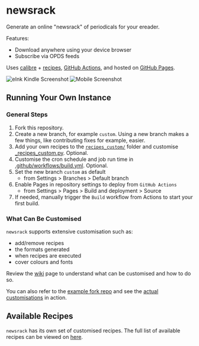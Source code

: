 # newsrack

Generate an online "newsrack" of periodicals for your ereader.

Features:
- Download anywhere using your device browser
- Subscribe via OPDS feeds

Uses [calibre](https://calibre-ebook.com/) + [recipes](https://manual.calibre-ebook.com/news_recipe.html), [GitHub Actions](.github/workflows/build.yml), and hosted
on [GitHub Pages](https://pages.github.com/).

![eInk Kindle Screenshot](https://github.com/ping/newsrack/assets/104607/475daa53-f2d5-4469-b88e-7d5463399d73)
![Mobile Screenshot](https://github.com/ping/newsrack/assets/104607/76ec3514-8d89-43bc-a68c-909df42971cb)

## Running Your Own Instance

### General Steps

1. Fork this repository.
2. Create a new branch, for example `custom`. Using a new branch makes a few things, like contributing fixes for example, easier.
3. Add your own recipes to the [`recipes_custom/`](recipes_custom) folder and customise [_recipes_custom.py](_recipes_custom.py). Optional.
4. Customise the cron schedule and job run time in [.github/workflows/build.yml](.github/workflows/build.yml). Optional.
5. Set the new branch `custom` as default
   - from Settings > Branches > Default branch
6. Enable Pages in repository settings to deploy from `GitHub Actions`
   - from Settings > Pages > Build and deployment > Source
7. If needed, manually trigger the `Build` workflow from Actions to start your first build.

### What Can Be Customised

`newsrack` supports extensive customisation such as:
- add/remove recipes
- the formats generated
- when recipes are executed
- cover colours and fonts

Review the [wiki](https://github.com/ping/newsrack/wiki#customisation) page to understand what can be customised and how to do so.

You can also refer to the [example fork repo](https://github.com/ping/newsrack-fork-test/) and see the [actual customisations](https://github.com/ping/newsrack-fork-test/compare/main...custom#files_bucket) in action.


## Available Recipes

`newsrack` has its own set of customised recipes. The full list of available recipes can be viewed on [here](https://github.com/ping/newsrack/wiki/Available-Recipes).
